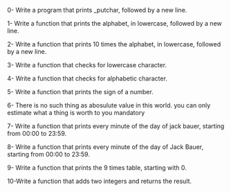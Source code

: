 0- Write a program that prints _putchar, followed by a new line.                                                                      

1- Write a function that prints the alphabet, in lowercase, followed by a new line.   

2- Write a function that prints 10 times the alphabet, in lowercase, followed by a new line.

3- Write a function that checks for lowercase character.

4- Write a function that checks for alphabetic character.

5- Write a function that prints the sign of a number.

6- There is no such thing as abosulute value in this world. you can only estimate what a thing is worth to you mandatory

7- Write a function that prints every minute of the day of jack bauer, starting from 00:00 to 23:59. 

8- Write a function that prints every minute of the day of Jack Bauer, starting from 00:00 to 23:59.

9- Write a function that prints the 9 times table, starting with 0.

10-Write a function that adds two integers and returns the result.

